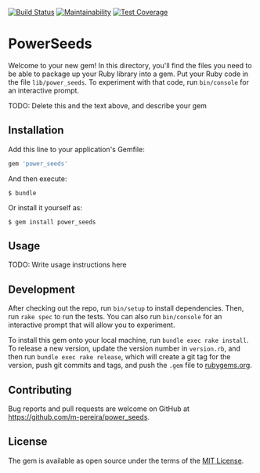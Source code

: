 [![Build Status](https://travis-ci.com/m-pereira/power_seeds.svg?branch=master)](https://travis-ci.com/m-pereira/power_seeds)
[![Maintainability](https://api.codeclimate.com/v1/badges/40f21a06a7b382e759d5/maintainability)](https://codeclimate.com/github/m-pereira/power_seeds/maintainability)
[![Test Coverage](https://api.codeclimate.com/v1/badges/40f21a06a7b382e759d5/test_coverage)](https://codeclimate.com/github/m-pereira/power_seeds/test_coverage)

# PowerSeeds

Welcome to your new gem! In this directory, you'll find the files you need to be able to package up your Ruby library into a gem. Put your Ruby code in the file `lib/power_seeds`. To experiment with that code, run `bin/console` for an interactive prompt.

TODO: Delete this and the text above, and describe your gem

## Installation

Add this line to your application's Gemfile:

```ruby
gem 'power_seeds'
```

And then execute:

    $ bundle

Or install it yourself as:

    $ gem install power_seeds

## Usage

TODO: Write usage instructions here

## Development

After checking out the repo, run `bin/setup` to install dependencies. Then, run `rake spec` to run the tests.
You can also run `bin/console` for an interactive prompt that will allow you to experiment.

To install this gem onto your local machine, run `bundle exec rake install`.
To release a new version, update the version number in `version.rb`,
and then run `bundle exec rake release`,
which will create a git tag for the version, push git commits and tags,
and push the `.gem` file to [rubygems.org](https://rubygems.org).

## Contributing

Bug reports and pull requests are welcome on GitHub at https://github.com/m-pereira/power_seeds.

## License

The gem is available as open source under the terms of the [MIT License](https://opensource.org/licenses/MIT).
